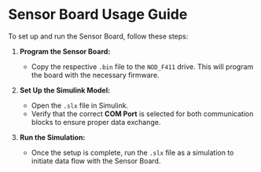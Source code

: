 # Sensor Board Usage Guide

To set up and run the Sensor Board, follow these steps:

1. **Program the Sensor Board:**
   - Copy the respective `.bin` file to the `NOD_F411` drive. This will program the board with the necessary firmware.

2. **Set Up the Simulink Model:**
   - Open the `.slx` file in Simulink.
   - Verify that the correct **COM Port** is selected for both communication blocks to ensure proper data exchange.

3. **Run the Simulation:**
   - Once the setup is complete, run the `.slx` file as a simulation to initiate data flow with the Sensor Board.
